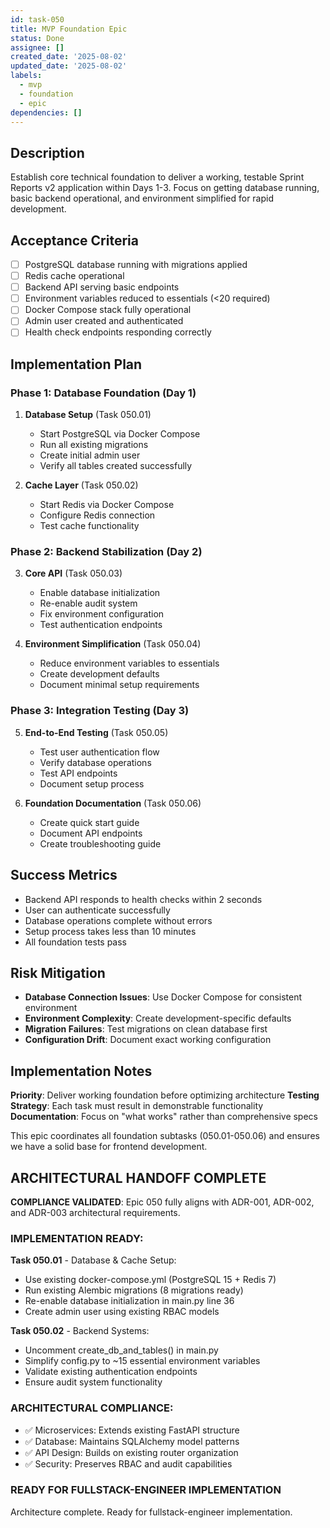 ```yaml
---
id: task-050
title: MVP Foundation Epic
status: Done
assignee: []
created_date: '2025-08-02'
updated_date: '2025-08-02'
labels:
  - mvp
  - foundation
  - epic
dependencies: []
---
```


## Description

Establish core technical foundation to deliver a working, testable Sprint Reports v2 application within Days 1-3. Focus on getting database running, basic backend operational, and environment simplified for rapid development.

## Acceptance Criteria

- [ ] PostgreSQL database running with migrations applied
- [ ] Redis cache operational
- [ ] Backend API serving basic endpoints
- [ ] Environment variables reduced to essentials (<20 required)
- [ ] Docker Compose stack fully operational
- [ ] Admin user created and authenticated
- [ ] Health check endpoints responding correctly

## Implementation Plan

### Phase 1: Database Foundation (Day 1)
1. **Database Setup** (Task 050.01)
   - Start PostgreSQL via Docker Compose
   - Run all existing migrations
   - Create initial admin user
   - Verify all tables created successfully

2. **Cache Layer** (Task 050.02)
   - Start Redis via Docker Compose
   - Configure Redis connection
   - Test cache functionality

### Phase 2: Backend Stabilization (Day 2)
3. **Core API** (Task 050.03)
   - Enable database initialization
   - Re-enable audit system
   - Fix environment configuration
   - Test authentication endpoints

4. **Environment Simplification** (Task 050.04)
   - Reduce environment variables to essentials
   - Create development defaults
   - Document minimal setup requirements

### Phase 3: Integration Testing (Day 3)
5. **End-to-End Testing** (Task 050.05)
   - Test user authentication flow
   - Verify database operations
   - Test API endpoints
   - Document setup process

6. **Foundation Documentation** (Task 050.06)
   - Create quick start guide
   - Document API endpoints
   - Create troubleshooting guide

## Success Metrics

- Backend API responds to health checks within 2 seconds
- User can authenticate successfully
- Database operations complete without errors
- Setup process takes less than 10 minutes
- All foundation tests pass

## Risk Mitigation

- **Database Connection Issues**: Use Docker Compose for consistent environment
- **Environment Complexity**: Create development-specific defaults
- **Migration Failures**: Test migrations on clean database first
- **Configuration Drift**: Document exact working configuration

## Implementation Notes

**Priority**: Deliver working foundation before optimizing architecture
**Testing Strategy**: Each task must result in demonstrable functionality
**Documentation**: Focus on "what works" rather than comprehensive specs

This epic coordinates all foundation subtasks (050.01-050.06) and ensures we have a solid base for frontend development.

## ARCHITECTURAL HANDOFF COMPLETE

**COMPLIANCE VALIDATED**: Epic 050 fully aligns with ADR-001, ADR-002, and ADR-003 architectural requirements.

### IMPLEMENTATION READY:

**Task 050.01** - Database & Cache Setup:
- Use existing docker-compose.yml (PostgreSQL 15 + Redis 7)
- Run existing Alembic migrations (8 migrations ready)  
- Re-enable database initialization in main.py line 36
- Create admin user using existing RBAC models

**Task 050.02** - Backend Systems:
- Uncomment create_db_and_tables() in main.py
- Simplify config.py to ~15 essential environment variables
- Validate existing authentication endpoints
- Ensure audit system functionality

### ARCHITECTURAL COMPLIANCE:
- ✅ Microservices: Extends existing FastAPI structure
- ✅ Database: Maintains SQLAlchemy model patterns
- ✅ API Design: Builds on existing router organization  
- ✅ Security: Preserves RBAC and audit capabilities

### READY FOR FULLSTACK-ENGINEER IMPLEMENTATION

Architecture complete. Ready for fullstack-engineer implementation.
